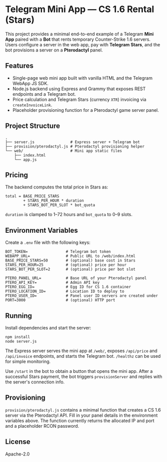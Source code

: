 # Telegram Mini App — CS 1.6 Rental (Stars)

This project provides a minimal end-to-end example of a Telegram **Mini App** paired with a **Bot** that rents temporary Counter-Strike 1.6 servers. Users configure a server in the web app, pay with **Telegram Stars**, and the bot provisions a server on a **Pterodactyl** panel.

## Features
- Single-page web mini app built with vanilla HTML and the Telegram WebApp JS SDK.
- Node.js backend using Express and Grammy that exposes REST endpoints and a Telegram bot.
- Price calculation and Telegram Stars (currency `XTR`) invoicing via `createInvoiceLink`.
- Placeholder provisioning function for a Pterodactyl game server panel.

## Project Structure
```
.
├── server.js                # Express server + Telegram bot
├── provision/pterodactyl.js # Pterodactyl provisioning helper
└── web/                     # Mini app static files
    ├── index.html
    └── app.js
```

## Pricing
The backend computes the total price in Stars as:

```
total = BASE_PRICE_STARS
        + STARS_PER_HOUR * duration
        + STARS_BOT_PER_SLOT * bot_quota
```

`duration` is clamped to 1–72 hours and `bot_quota` to 0–9 slots.

## Environment Variables
Create a `.env` file with the following keys:

```
BOT_TOKEN=                 # Telegram bot token
WEBAPP_URL=                # Public URL to /web/index.html
BASE_PRICE_STARS=50        # (optional) base cost in Stars
STARS_PER_HOUR=25          # (optional) price per hour
STARS_BOT_PER_SLOT=2       # (optional) price per bot slot

PTERO_PANEL_URL=           # Base URL of your Pterodactyl panel
PTERO_API_KEY=             # Admin API key
PTERO_EGG_ID=              # Egg ID for CS 1.6 container
PTERO_LOCATION_ID=         # Location ID to deploy to
PTERO_USER_ID=             # Panel user ID servers are created under
PORT=3000                  # (optional) HTTP port
```

## Running
Install dependencies and start the server:

```
npm install
node server.js
```

The Express server serves the mini app at `/web/`, exposes `/api/price` and `/api/invoice` endpoints, and starts the Telegram bot. `/healthz` can be used for simple monitoring.

Use `/start` in the bot to obtain a button that opens the mini app. After a successful Stars payment, the bot triggers `provisionServer` and replies with the server's connection info.

## Provisioning
`provision/pterodactyl.js` contains a minimal function that creates a CS 1.6 server via the Pterodactyl API. Fill in your panel details in the environment variables above. The function currently returns the allocated IP and port and a placeholder RCON password.

## License
Apache-2.0

